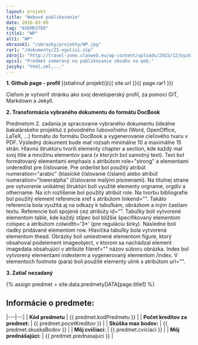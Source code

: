 ```yaml
---
layout: projekt
title: "Webové publikovanie"
date: 2016-03-09
tag: "6SEMESTER"
title1: "WP"
alt1: "WP"
obrazok1: "/obrazky/projekty/WP.jpg"
rar1: "/dokumenty/Z1-xgulisi.zip"
zdroj1: "http://travel-zone.clanweb.eu/wp-content/uploads/2015/12/byzkfygusssppoxlxqpt.jpg"
opis1: "Predmet zameraný na publikovanie obsahu na web."
jazyky: "html,xml,..."
---
```


**1. Github page - profil** [(stiahnuť projekt)]({{ site.url }}{{ page.rar1 }})

Cieľom je vytvoriť stránku ako svoj developerský profil, za pomoci GIT, Markdown a Jekyll.

**2. Transformácia vybraného dokumentu do formátu DocBook** 

Predmetom 2. zadania je spracovanie vybraného dokumentu (ideálne bakalárskeho projektu) z pôvodného ľubovoľného (Word, OpenOffice, LaTeX, …) formátu do formátu DocBook a vygenerovanie cieľového tvaru v PDF. Výsledný dokument bude mať rozsah minimálne 10 a maximálne 15 strán. 
Hlavnú štruktúru tvorili elementy chapter a section, kde každý mal svoj title a množinu elementov para (v ktorých bol samotný text). Text bol formátovaný elementami emphasis s atribútom role="strong" a elementami orderedlist pre číslovanie. Pre orderlist bol použitý atribút numeration="arabic" (klasické číslovanie číslami) alebo atribút numeration="loweralpha" (číslovanie malými písmenami). Na titulnej strane pre vytvorenie unikátnej štruktúri boli využité elementy orgname, orgdiv a othername. Na ich rozlíšenie bol použitý atribút role. Na tvorbu bibliografie bol použitý element referencie xref s atribútom linkend="". Takáto referencia bola využitá aj na odkazy k tabuľkám, obrázkom a iným častiam textu. Referencie boli spojené cez atribúty id="". Tabuľky boli vytvorené elementom table, kde každý stĺpec bol bližšie špecifikovaný elementom colspec a atribútom colwidth='3*' (pre reguláciu šírky). Následne boli riadky pridávané elementom row. Hlavička tabuľky bola vytvorená elementom thead. Obrázky boli umiestnené elementom figure, ktorý obsahoval podelement imageobject, v ktorom sa nachádzal element imagedata obsahujúci v atribúte fileref="" názov súboru obrázka. Index bol vytvorený elementami indexterm a vygenerovaný elementom /index. V elementoch footnote (para) boli použité elementy ulink s atribútom url="".

**3. Zatiaľ nezadaný** 

{% assign predmet = site.data.predmetyDATA[page.title1] %}  

## Informácie o predmete:

|---|--:|
| **Kód predmetu** | {{ predmet.kodPredmetu }} |
| **Počet kreditov za predmet:** | {{ predmet.pocetKreditov }} |
| **Skúška max bodov:** | {{ predmet.skuskaBodov }} |
| **Môj cvičiaci:** | {{ predmet.cviciaci }} |
| **Môj prednášajúci:** | {{ predmet.prednasajuci }} |

